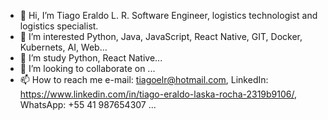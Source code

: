 - 👋 Hi, I’m Tiago Eraldo L. R. Software Engineer, logistics technologist and logistics specialist.
- 👀 I’m interested Python, Java, JavaScript, React Native, GIT, Docker, Kubernets, AI, Web...
- 🌱 I’m study Python, React Native...
- 💞️ I’m looking to collaborate on ...
- 📫 How to reach me e-mail: tiagoelr@hotmail.com, LinkedIn: https://www.linkedin.com/in/tiago-eraldo-laska-rocha-2319b9106/, WhatsApp: +55 41 987654307 ...

<!---
TiagoELR/TiagoELR is a ✨ special ✨ repository because its `README.md` (this file) appears on your GitHub profile.
You can click the Preview link to take a look at your changes.
--->
